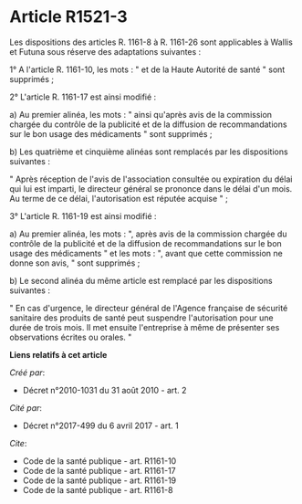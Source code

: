 # Article R1521-3

Les dispositions des articles R. 1161-8 à R. 1161-26 sont applicables à Wallis et Futuna sous réserve des adaptations
suivantes : 

1° A l'article R. 1161-10, les mots : " et de la Haute Autorité de santé " sont supprimés ; 

2° L'article R. 1161-17 est ainsi modifié : 

a) Au premier alinéa, les mots : " ainsi qu'après avis de la commission chargée du contrôle de la publicité et de la
diffusion de recommandations sur le bon usage des médicaments " sont supprimés ; 

b) Les quatrième et cinquième alinéas sont remplacés par les dispositions suivantes : 

" Après réception de l'avis de l'association consultée ou expiration du délai qui lui est imparti, le directeur général se
prononce dans le délai d'un mois. Au terme de ce délai, l'autorisation est réputée acquise " ; 

3° L'article R. 1161-19 est ainsi modifié : 

a) Au premier alinéa, les mots : ", après avis de la commission chargée du contrôle de la publicité et de la diffusion de
recommandations sur le bon usage des médicaments " et les mots : ", avant que cette commission ne donne son avis, " sont
supprimés ; 

b) Le second alinéa du même article est remplacé par les dispositions suivantes : 

" En cas d'urgence, le directeur général de l'Agence française de sécurité sanitaire des produits de santé peut suspendre
l'autorisation pour une durée de trois mois. Il met ensuite l'entreprise à même de présenter ses observations écrites ou
orales. "

**Liens relatifs à cet article**

_Créé par_:

  - Décret n°2010-1031 du 31 août 2010 - art. 2

_Cité par_:

  - Décret n°2017-499 du 6 avril 2017 - art. 1

_Cite_:

  - Code de la santé publique - art. R1161-10
  - Code de la santé publique - art. R1161-17
  - Code de la santé publique - art. R1161-19
  - Code de la santé publique - art. R1161-8
